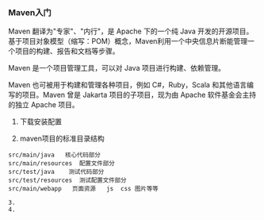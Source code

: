 ### Maven入门

Maven 翻译为"专家"、"内行"，是 Apache 下的一个纯 Java 开发的开源项目。基于项目对象模型（缩写：POM）概念，Maven利用一个中央信息片断能管理一个项目的构建、报告和文档等步骤。

Maven 是一个项目管理工具，可以对 Java 项目进行构建、依赖管理。

Maven 也可被用于构建和管理各种项目，例如 C#，Ruby，Scala 和其他语言编写的项目。Maven 曾是 Jakarta 项目的子项目，现为由 Apache 软件基金会主持的独立 Apache 项目。

1. 下载安装配置



2. maven项目的标准目录结构

```
src/main/java   核心代码部分
src/main/resources  配置文件部分
src/test/java    测试代码部分
src/test/resources  测试配置文件部分
src/main/webapp   页面资源   js  css 图片等等
```



	3. 
 	4. 